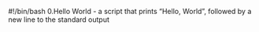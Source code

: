 #!/bin/bash
0.Hello World - a script that prints “Hello, World”, followed by a new line to the standard output
